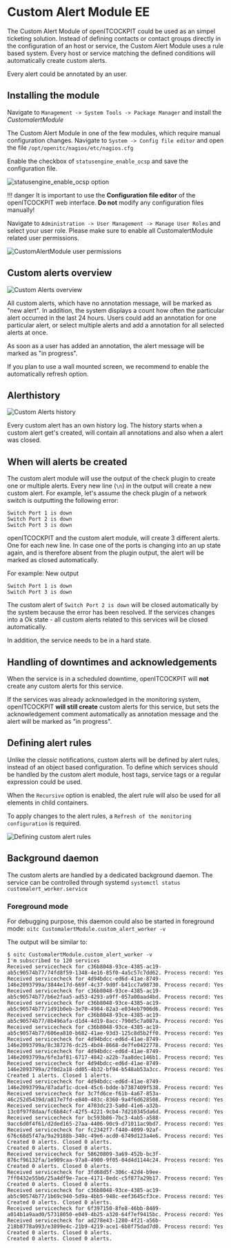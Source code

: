 # Custom Alert Module <span class="badge badge-danger badge-outlined" title="Enterprise Edition">EE</span>

The Custom Alert Module of openITCOCKPIT could be used as an simpel ticketing solution. Instead of defining contacts or contact groups directly in the configuration of an host or service,
the Custom Alert Module uses a rule based system. Every host or service matching the defined conditions will automatically create custom alerts.

Every alert could be annotated by an user.

## Installing the module

Navigate to `Management -> System Tools -> Package Manager` and install the *CustomalertModule*

The Custom Alert Module in one of the few modules, which require manual configuration changes.
Navigate to `System -> Config file editor` and open the file `/opt/openitc/nagios/etc/nagios.cfg`

Enable the checkbox of `statusengine_enable_ocsp` and save the configuration file.

![statusengine_enable_ocsp option](/images/alerting/custom_alerts/statusengine_enable_ocsp.png)

!!! danger
    It is important to use the **Configuration file editor** of the openITCOCKPIT web interface. **Do not** modify any configuration files manually!

Navigate to `Administration -> User Management -> Manage User Roles` and select your user role. Please make sure to enable all CustomalertModule related user permissions.

![CustomAlertModule user permissions](/images/alerting/custom_alerts/customalertmodule_user_permissions.png)

## Custom alerts overview
![Custom Alerts overview](/images/alerting/custom_alerts/custom_alerts.png)

All custom alerts, which have no annotation message, will be marked as "new alert". In addition, the system displays a count how often the particular alert occurred in the last 24 hours.
Users could add an annotation for one particular alert, or select multiple alerts and add a annotation for all selected alerts at once.

As soon as a user has added an annotation, the alert message will be marked as "in progress".

If you plan to use a wall mounted screen, we recommend to enable the automatically refresh option.

## Alerthistory
![Custom Alerts history](/images/alerting/custom_alerts/custom_alerts_history.png)

Every custom alert has an own history log. The history starts when a custom alert get's created, will contain all annotations and also when a alert was closed.

## When will alerts be created

The custom alert module will use the output of the check plugin to create one or multiple alerts. Every new line (`\n`) in the output will create a new custom alert.
For example, let's assume the check plugin of a network switch is outputting the following error:
```
Switch Port 1 is down
Switch Port 2 is down
Switch Port 3 is down
```
openITCOCKPIT and the custom alert module, will create 3 different alerts. One for each new line.
In case one of the ports is changing into an up state again, and is therefore absent from the plugin output, the alert will be marked as closed automatically.

For example: New output
```
Switch Port 1 is down
Switch Port 3 is down
```

The custom alert of `Switch Port 2 is down` will be closed automatically by the system because the error has been resolved.
If the services changes into a Ok state - all custom alerts related to this services will be closed automatically.

In addition, the service needs to be in a hard state.

## Handling of downtimes and acknowledgements
When the service is in a scheduled downtime, openITCOCKPIT will **not** create any custom alerts for this service.

If the services was already acknowledged in the monitoring system, openITCOCKPIT **will still create** custom alerts for this service, but sets the acknowledgement
comment automatically as annotation message and the alert will be marked as "in progress".

## Defining alert rules

Unlike the _classic_ notifications, custom alerts will be defined by alert rules, instead of an object based configuration. To define which services should be handled by
the custom alert module, host tags, service tags or a regular expression could be used.

When the `Recursive` option is enabled, the alert rule will also be used for all elements in child containers.

To apply changes to the alert rules, a `Refresh of the monitoring configuration` is required.


![Defining custom alert rules](/images/alerting/custom_alerts/custom_alerts_rules.png)

## Background daemon
The custom alerts are handled by a dedicated background daemon. The service can be controlled through systemd `systemctl status customalert_worker.service`

### Foreground mode

For debugging purpose, this daemon could also be started in foreground mode: `oitc CustomalertModule.custom_alert_worker -v`

The output will be similar to:
```
$ oitc CustomalertModule.custom_alert_worker -v
I'm subscribed to 120 services
Received servicecheck for c36b8048-93ce-4385-ac19-ab5c90574b77/74fd8f59-1348-4e16-85f0-4a5c57c7dd62. Process record: Yes
Received servicecheck for 4d94bdcc-ed6d-41ae-8749-146e2093799a/3844e17d-669f-4c37-9d0f-b41cc7a98730. Process record: Yes
Received servicecheck for c36b8048-93ce-4385-ac19-ab5c90574b77/b6e2faa5-ad53-4293-a9ff-057a00aad4bd. Process record: Yes
Received servicecheck for c36b8048-93ce-4385-ac19-ab5c90574b77/1d91b0eb-3e70-4984-82a3-e034eb7906d6. Process record: Yes
Received servicecheck for c36b8048-93ce-4385-ac19-ab5c90574b77/8b496afa-d1d4-4d19-8acc-790d5c7a087a. Process record: Yes
Received servicecheck for c36b8048-93ce-4385-ac19-ab5c90574b77/606ea810-b682-41ae-93d3-125c8d5b2ff0. Process record: Yes
Received servicecheck for 4d94bdcc-ed6d-41ae-8749-146e2093799a/8c387276-dc25-4bd4-8668-de7fe0422778. Process record: Yes
Received servicecheck for 4d94bdcc-ed6d-41ae-8749-146e2093799a/6fe3af81-6717-4842-a22b-7aa8dec146b1. Process record: Yes
Received servicecheck for 4d94bdcc-ed6d-41ae-8749-146e2093799a/2f0d2a18-dd05-4b32-bf94-b548ab53a3cc. Process record: Yes
Created 1 alerts. Closed 1 alerts.
Received servicecheck for 4d94bdcc-ed6d-41ae-8749-146e2093799a/87adaf1c-dce4-45c6-bdde-b7387409f538. Process record: Yes
Received servicecheck for 3c7fd6ce-f61b-4a67-853a-46c252d5439d/a817e7fd-e840-483c-8360-9a4f6d628508. Process record: Yes
Received servicecheck for 4703dc23-5a0d-41e6-a32b-13c0f97f8daa/fc6b84cf-42f5-4221-9cb4-7d210345da6d. Process record: Yes
Received servicecheck for bc593b86-7bc3-4ab5-a588-9acc6d0f4f61/d2ded165-27aa-4406-90c9-d71011ac9bd7. Process record: Yes
Received servicecheck for fc2342f7-f440-4099-92af-676c68d5f47a/9a29188b-340c-49e6-acd0-6749d123a4e6. Process record: Yes
Created 0 alerts. Closed 0 alerts.
Created 0 alerts. Closed 0 alerts.
Received servicecheck for 58620809-3a69-452b-bc3f-876cf96132fa/1e909caa-97a8-4900-9f05-04d4d1144c24. Process record: Yes
Created 0 alerts. Closed 0 alerts.
Received servicecheck for 3fd68d5f-306c-42d4-b9ee-7ff0432e55b6/25a4df9e-7ace-4171-8edc-c5f877a29b17. Process record: Yes
Created 0 alerts. Closed 0 alerts.
Received servicecheck for c36b8048-93ce-4385-ac19-ab5c90574b77/1b69c940-5d9a-4bb5-948c-eef3645cf3ce. Process record: Yes
Created 0 alerts. Closed 0 alerts.
Received servicecheck for 6f397150-8fe8-46bb-8489-a014b1a9aad0/57318050-e049-4b25-a320-64f7ef9415bc. Process record: Yes
Received servicecheck for ad278e43-1280-4f21-a56b-218b8778a993/e3899e4c-21b9-4219-ace1-6b8f75dad7d0. Process record: Yes
Created 0 alerts. Closed 0 alerts.
Created 0 alerts. Closed 0 alerts.
```
